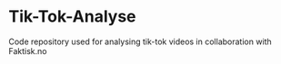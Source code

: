 # Tik-Tok-Analyse
Code repository used for analysing tik-tok videos in collaboration with Faktisk.no 
